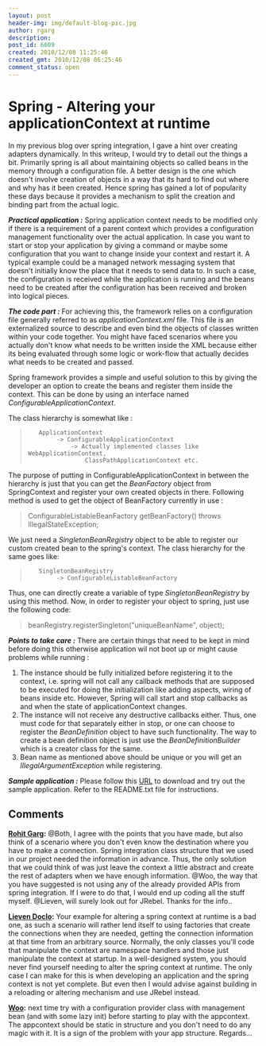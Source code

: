 ```yaml
---
layout: post
header-img: img/default-blog-pic.jpg
author: rgarg
description: 
post_id: 6609
created: 2010/12/08 11:25:46
created_gmt: 2010/12/08 06:25:46
comment_status: open
---
```


# Spring - Altering your applicationContext at runtime

In my previous blog over spring integration, I gave a hint over creating adapters dynamically. In this writeup, I would try to detail out the things a bit. Primarily spring is all about maintaining objects so called beans in the memory through a configuration file. A better design is the one which doesn't involve creation of objects in a way that its hard to find out where and why has it been created. Hence spring has gained a lot of popularity these days because it provides a mechanism to split the creation and binding part from the actual logic.    


_**Practical application :**_ Spring application context needs to be modified only if there is a requirement of a parent context which provides a configuration management functionality over the actual application. In case you want to start or stop your application by giving a command or maybe some configuration that you want to change inside your context and restart it. A typical example could be a managed network messaging system that doesn't initially know the place that it needs to send data to. In such a case, the configuration is received while the application is running and the beans need to be created after the configuration has been received and broken into logical pieces.

_**The code part :**_ For achieving this, the framework relies on a configuration file generally referred to as _applicationContext.xml_ file. This file is an externalized source to describe and even bind the objects of classes written within your code together. You might have faced scenarios where you actually don't know what needs to be written inside the XML because either its being evaluated through some logic or work-flow that actually decides what needs to be created and passed.

Spring framework provides a simple and useful solution to this by giving the developer an option to create the beans and register them inside the context. This can be done by using an interface named _ConfigurableApplicationContext_.

The class hierarchy is somewhat like : 

> 
>        ApplicationContext
>             -> ConfigurableApplicationContext
>                 -> Actually implemented classes like WebApplicationContext,
>                     ClassPathApplicationContext etc.
>     

The purpose of putting in ConfigurableApplicationContext in between the hierarchy is just that you can get the _BeanFactory_ object from SpringContext and register your own created objects in there. Following method is used to get the object of BeanFactory currently in use : 

> ConfigurableListableBeanFactory getBeanFactory() throws IllegalStateException;

We just need a _SingletonBeanRegistry_ object to be able to register our custom created bean to the spring's context. The class hierarchy for the same goes like: 

> 
>        SingletonBeanRegistry
>             -> ConfigurableListableBeanFactory

Thus, one can directly create a variable of type _SingletonBeanRegistry_ by using this method. Now, in order to register your object to spring, just use the following code: 

> beanRegistry.registerSingleton("uniqueBeanName", object);

_**Points to take care :**_ There are certain things that need to be kept in mind before doing this otherwise application wil not boot up or might cause problems while running : 

  1. The instance should be fully initialized before registering it to the context, i.e. spring will not call any callback methods that are supposed to be executed for doing the initialization like adding aspects, wiring of beans inside etc. However, Spring will call start and stop callbacks as and when the state of applicationContext changes.
  2. The instance will not receive any destructive callbacks either. Thus, one must code for that separately either in stop, or one can choose to register the _BeanDefinition_ object to have such functionality. The way to create a bean definition object is just use the _BeanDefinitionBuilder_ which is a creator class for the same.
  3. Bean name as mentioned above should be unique or you will get an _IllegalArgumentException_ while registering.

_**Sample application :**_ Please follow this [URL][1] to download and try out the sample application. Refer to the README.txt file for instructions.

   [1]: https://github.com/xebia/SIChat

## Comments

**[Rohit Garg](#3467 "2010-12-12 14:34:26"):** @Both, I agree with the points that you have made, but also think of a scenario where you don't even know the destination where you have to make a connection. Spring integration class structure that we used in our project needed the information in advance. Thus, the only solution that we could think of was just leave the context a little abstract and create the rest of adapters when we have enough information. @Woo, the way that you have suggested is not using any of the already provided APIs from spring integration. If I were to do that, I would end up coding all the stuff myself. @Lieven, will surely look out for JRebel. Thanks for the info..

**[Lieven Doclo](#3458 "2010-12-09 21:13:06"):** Your example for altering a spring context at runtime is a bad one, as such a scenario will rather lend itself to using factories that create the connections when they are needed, getting the connection information at that time from an arbitrary source. Normally, the only classes you'll code that manipulate the context are namespace handlers and those just manipulate the context at startup. In a well-designed system, you should never find yourself needing to alter the spring context at runtime. The only case I can make for this is when developing an application and the spring context is not yet complete. But even then I would advise against building in a reloading or altering mechanism and use JRebel instead.

**[Woo](#3465 "2010-12-12 05:16:20"):** next time try with a configuration provider class with management bean (and with some lazy init) before starting to play with the appcontext. The appcontext should be static in structure and you don't need to do any magic with it. It is a sign of the problem with your app structure. Regards...

